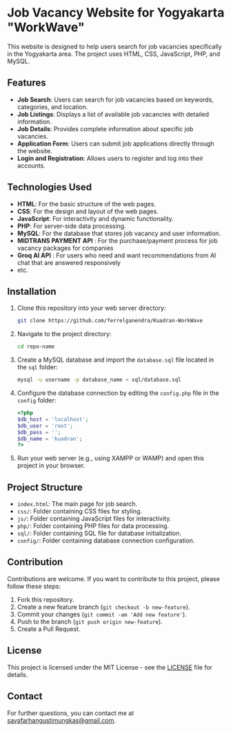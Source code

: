 # Job Vacancy Website for Yogyakarta "WorkWave"

This website is designed to help users search for job vacancies specifically in the Yogyakarta area. The project uses HTML, CSS, JavaScript, PHP, and MySQL.

## Features

- **Job Search**: Users can search for job vacancies based on keywords, categories, and location.
- **Job Listings**: Displays a list of available job vacancies with detailed information.
- **Job Details**: Provides complete information about specific job vacancies.
- **Application Form**: Users can submit job applications directly through the website.
- **Login and Registration**: Allows users to register and log into their accounts.

## Technologies Used

- **HTML**: For the basic structure of the web pages.
- **CSS**: For the design and layout of the web pages.
- **JavaScript**: For interactivity and dynamic functionality.
- **PHP**: For server-side data processing.
- **MySQL**: For the database that stores job vacancy and user information.
- **MIDTRANS PAYMENT API** : For the purchase/payment process for job vacancy packages for companies
- **Groq AI API** : For users who need and want recommendations from AI chat that are answered responsively
- etc.

## Installation

1. Clone this repository into your web server directory:
    ```sh
    git clone https://github.com/ferrelganendra/Kuadran-WorkWave
    ```

2. Navigate to the project directory:
    ```sh
    cd repo-name
    ```

3. Create a MySQL database and import the `database.sql` file located in the `sql` folder:
    ```sh
    mysql -u username -p database_name < sql/database.sql
    ```

4. Configure the database connection by editing the `config.php` file in the `config` folder:
    ```php
    <?php
    $db_host = 'localhost';
    $db_user = 'root';
    $db_pass = '';
    $db_name = 'kuadran';
    ?>
    ```

5. Run your web server (e.g., using XAMPP or WAMP) and open this project in your browser.

## Project Structure

- `index.html`: The main page for job search.
- `css/`: Folder containing CSS files for styling.
- `js/`: Folder containing JavaScript files for interactivity.
- `php/`: Folder containing PHP files for data processing.
- `sql/`: Folder containing SQL file for database initialization.
- `config/`: Folder containing database connection configuration.

## Contribution

Contributions are welcome. If you want to contribute to this project, please follow these steps:

1. Fork this repository.
2. Create a new feature branch (`git checkout -b new-feature`).
3. Commit your changes (`git commit -am 'Add new feature'`).
4. Push to the branch (`git push origin new-feature`).
5. Create a Pull Request.

## License

This project is licensed under the MIT License - see the [LICENSE](LICENSE) file for details.

## Contact

For further questions, you can contact me at [sayafarhangustimungkas@gmail.com](mailto:email@example.com).

